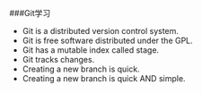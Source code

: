 ###Git学习
- Git is a distributed version control system.
- Git is free software distributed under the GPL.
- Git has a mutable index called stage.
- Git tracks changes.
- Creating a new branch is quick.
- Creating a new branch is quick AND simple.
